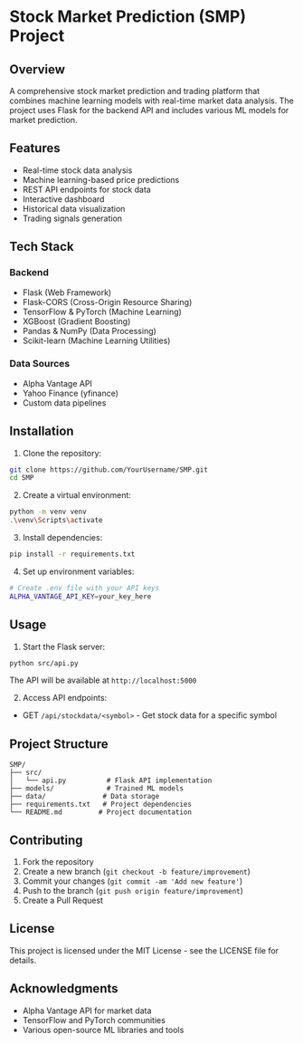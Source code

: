 # Stock Market Prediction (SMP) Project

## Overview
A comprehensive stock market prediction and trading platform that combines machine learning models with real-time market data analysis. The project uses Flask for the backend API and includes various ML models for market prediction.

## Features
- Real-time stock data analysis
- Machine learning-based price predictions
- REST API endpoints for stock data
- Interactive dashboard
- Historical data visualization
- Trading signals generation

## Tech Stack
### Backend
- Flask (Web Framework)
- Flask-CORS (Cross-Origin Resource Sharing)
- TensorFlow & PyTorch (Machine Learning)
- XGBoost (Gradient Boosting)
- Pandas & NumPy (Data Processing)
- Scikit-learn (Machine Learning Utilities)

### Data Sources
- Alpha Vantage API
- Yahoo Finance (yfinance)
- Custom data pipelines

## Installation

1. Clone the repository:
```bash
git clone https://github.com/YourUsername/SMP.git
cd SMP
```

2. Create a virtual environment:
```bash
python -m venv venv
.\venv\Scripts\activate
```

3. Install dependencies:
```bash
pip install -r requirements.txt
```

4. Set up environment variables:
```bash
# Create .env file with your API keys
ALPHA_VANTAGE_API_KEY=your_key_here
```

## Usage

1. Start the Flask server:
```bash
python src/api.py
```
The API will be available at `http://localhost:5000`

2. Access API endpoints:
- GET `/api/stockdata/<symbol>` - Get stock data for a specific symbol

## Project Structure
```
SMP/
├── src/
│   └── api.py          # Flask API implementation
├── models/             # Trained ML models
├── data/              # Data storage
├── requirements.txt   # Project dependencies
└── README.md         # Project documentation
```

## Contributing
1. Fork the repository
2. Create a new branch (`git checkout -b feature/improvement`)
3. Commit your changes (`git commit -am 'Add new feature'`)
4. Push to the branch (`git push origin feature/improvement`)
5. Create a Pull Request

## License
This project is licensed under the MIT License - see the LICENSE file for details.

## Acknowledgments
- Alpha Vantage API for market data
- TensorFlow and PyTorch communities
- Various open-source ML libraries and tools
